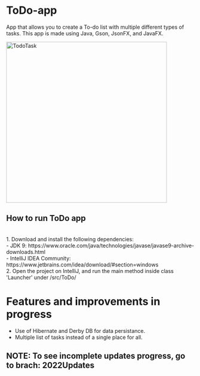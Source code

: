 # ToDo-app
App that allows you to create a To-do list with multiple different types of tasks. This app is made using Java, Gson, JsonFX, and JavaFX.<br>

<img width="430" alt="TodoTask" src="https://user-images.githubusercontent.com/58128571/201043482-5fca1fb1-b78b-497a-a025-0d5211c7403f.png">


## How to run ToDo app
<br>
1. Download and install the following dependencies:<br>
  - JDK 9: https://www.oracle.com/java/technologies/javase/javase9-archive-downloads.html<br>
  - IntelliJ IDEA Community: https://www.jetbrains.com/idea/download/#section=windows
<br>
2. Open the project on IntelliJ, and run the main method inside class 'Launcher' under /src/ToDo/

# Features and improvements in progress
- Use of Hibernate and Derby DB for data persistance. 
- Multiple list of tasks instead of a single place for all. 

## NOTE: To see incomplete updates progress, go to brach: 2022Updates
